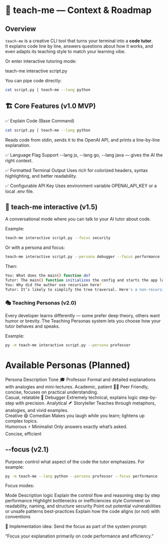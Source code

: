# 🧠 teach-me — Context & Roadmap

## Overview
`teach-me` is a creative CLI tool that turns your terminal into a **code tutor**.  
It explains code line by line, answers questions about how it works, and even adapts its teaching style to match your learning vibe.

Or enter interactive tutoring mode:

teach-me interactive script.py

You can pipe code directly:
```bash
cat script.py | teach-me --lang python
```
## 🏗️ Core Features (v1.0 MVP)

✅ Explain Code (Base Command)

```bash
cat script.py | teach-me --lang python
```

Reads code from stdin, sends it to the OpenAI API, and prints a line-by-line explanation.

✅ Language Flag Support
--lang js, --lang go, --lang java — gives the AI the right context.

✅ Formatted Terminal Output
Uses rich for colorized headers, syntax highlighting, and better readability.

✅ Configurable API Key
Uses environment variable OPENAI_API_KEY or a local .env file.

## 💬 teach-me interactive (v1.5)

A conversational mode where you can talk to your AI tutor about code.

Example:
```bash
teach-me interactive script.py --focus security
```

Or with a persona and focus:
```bash
teach-me interactive script.py --persona debugger --focus performance
```

Then:
```bash
You: What does the main() function do?
Tutor: The main() function initializes the config and starts the app loop.
You: Why did the author use recursion here?
Tutor: It’s likely to simplify the tree traversal. Here's a non-recursive alternative…
``` 
### 🎭 Teaching Personas (v2.0)

Every developer learns differently — some prefer deep theory, others want humor or brevity.
The Teaching Personas system lets you choose how your tutor behaves and speaks.

Example:
```bash
py -m teach-me interactive script.py --persona professor 
```
# Available Personas (Planned)
Persona	Description	Tone
🎓 Professor    Formal and detailed explanations with analogies and mini-lectures.
Academic, patient
🧑‍💻 Peer	        Friendly, concise, focuses on practical understanding.  
Casual, relatable
🤖 Debugger	     Extremely technical, explains logic step-by-step with precision. 
Analytical
🪶 Storyteller	 Teaches through metaphors, analogies, and vivid examples.          
Creative
😄 Comedian	     Makes you laugh while you learn; lightens up complex topics.       
Humorous
⚡ Minimalist	Only answers exactly what’s asked.	                      
Concise, efficient

## --focus (v2.1)

Purpose: control what aspect of the code the tutor emphasizes.
For example:
```bash
py -m teach-me --lang python --persona professor --focus performance
```

Focus modes:

Mode	        Description
logic	        Explain the control flow and reasoning step by step
performance	    Highlight bottlenecks or inefficiencies
style	        Comment on readability, naming, and structure
security	    Point out potential vulnerabilities or unsafe patterns
best-practices	Explain how the code aligns (or not) with conventions

🔧 Implementation idea:
Send the focus as part of the system prompt:

“Focus your explanation primarily on code performance and efficiency.”
